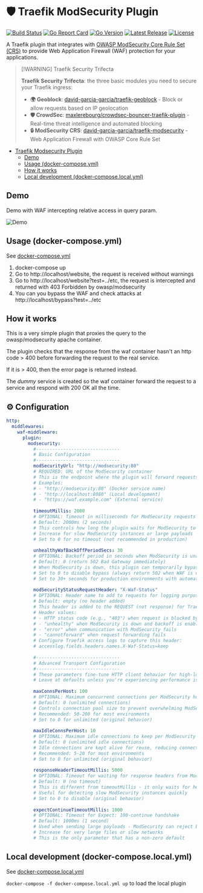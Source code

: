 # 🛡️ Traefik ModSecurity Plugin

[![Build Status](https://github.com/david-garcia-garcia/traefik-modsecurity/actions/workflows/build.yml/badge.svg)](https://github.com/david-garcia-garcia/traefik-modsecurity/actions/workflows/build.yml)
[![Go Report Card](https://goreportcard.com/badge/github.com/david-garcia-garcia/traefik-modsecurity)](https://goreportcard.com/report/github.com/david-garcia-garcia/traefik-modsecurity)
[![Go Version](https://img.shields.io/github/go-mod/go-version/david-garcia-garcia/traefik-modsecurity)](https://img.shields.io/github/go-mod/go-version/david-garcia-garcia/traefik-modsecurity)
[![Latest Release](https://img.shields.io/github/v/release/david-garcia-garcia/traefik-modsecurity?sort=semver)](https://github.com/david-garcia-garcia/traefik-modsecurity/releases/latest)
[![License](https://img.shields.io/badge/license-Apache%202.0-brightgreen.svg)](LICENSE)

A Traefik plugin that integrates with [OWASP ModSecurity Core Rule Set (CRS)](https://github.com/coreruleset/coreruleset) to provide Web Application Firewall (WAF) protection for your applications.

> [!WARNING] Traefik Security Trifecta
> 
> **Traefik Security Trifecta**: the three basic modules you need to secure your Traefik ingress:
> 
> - **🌍 Geoblock**: [david-garcia-garcia/traefik-geoblock](https://github.com/david-garcia-garcia/traefik-geoblock) - Block or allow requests based on IP geolocation
> - **🛡️ CrowdSec**: [maxlerebourg/crowdsec-bouncer-traefik-plugin](https://github.com/maxlerebourg/crowdsec-bouncer-traefik-plugin/tree/main) - Real-time threat intelligence and automated blocking
> - **🔒 ModSecurity CRS**: [david-garcia-garcia/traefik-modsecurity](https://github.com/david-garcia-garcia/traefik-modsecurity) - Web Application Firewall with OWASP Core Rule Set

- [Traefik Modsecurity Plugin](#traefik-modsecurity-plugin)
    - [Demo](#demo)
    - [Usage (docker-compose.yml)](#usage-docker-composeyml)
    - [How it works](#how-it-works)
    - [Local development (docker-compose.local.yml)](#local-development-docker-composelocalyml)

## Demo

Demo with WAF intercepting relative access in query param.

![Demo](./img/waf.gif)

## Usage (docker-compose.yml)

See [docker-compose.yml](docker-compose.yml)

1. docker-compose up
2. Go to http://localhost/website, the request is received without warnings
3. Go to http://localhost/website?test=../etc, the request is intercepted and returned with 403 Forbidden by
   owasp/modsecurity
4. You can you bypass the WAF and check attacks at http://localhost/bypass?test=../etc

## How it works

This is a very simple plugin that proxies the query to the owasp/modsecurity apache container.

The plugin checks that the response from the waf container hasn't an http code > 400 before forwarding the request to
the real service.

If it is > 400, then the error page is returned instead.

The *dummy* service is created so the waf container forward the request to a service and respond with 200 OK all the
time.

## ⚙️ Configuration

```yaml
http:
  middlewares:
    waf-middleware:
      plugin:
        modsecurity:
          #-------------------------------
          # Basic Configuration
          #-------------------------------
          modSecurityUrl: "http://modsecurity:80"
          # REQUIRED: URL of the ModSecurity container
          # This is the endpoint where the plugin will forward requests for security analysis
          # Examples:
          # - "http://modsecurity:80" (Docker service name)
          # - "http://localhost:8080" (Local development)
          # - "https://waf.example.com" (External service)
          
          timeoutMillis: 2000
          # OPTIONAL: Timeout in milliseconds for ModSecurity requests
          # Default: 2000ms (2 seconds)
          # This controls how long the plugin waits for ModSecurity to respond
          # Increase for slow ModSecurity instances or large payloads
          # Set to 0 for no timeout (not recommended in production)
          
          unhealthyWafBackOffPeriodSecs: 30
          # OPTIONAL: Backoff period in seconds when ModSecurity is unavailable
          # Default: 0 (return 502 Bad Gateway immediately)
          # When ModSecurity is down, this plugin can temporarily bypass it
          # Set to 0 to disable bypass (always return 502 when WAF is down)
          # Set to 30+ seconds for production environments with automatic failover
          
          modSecurityStatusRequestHeader: "X-Waf-Status"
          # OPTIONAL: Header name to add to requests for logging purposes
          # Default: empty (no header added)
          # This header is added to the REQUEST (not response) for Traefik access logs
          # Header values:
          # - HTTP status code (e.g., "403") when request is blocked by ModSecurity
          # - "unhealthy" when ModSecurity is down and backoff is enabled
          # - "error" when communication with ModSecurity fails
          # - "cannotforward" when request forwarding fails
          # Configure Traefik access logs to capture this header:
          # accesslog.fields.headers.names.X-Waf-Status=keep
          
          #-------------------------------
          # Advanced Transport Configuration
          #-------------------------------
          # These parameters fine-tune HTTP client behavior for high-load scenarios
          # Leave at defaults unless you're experiencing performance issues
          
          maxConnsPerHost: 100
          # OPTIONAL: Maximum concurrent connections per ModSecurity host
          # Default: 0 (unlimited connections)
          # Controls connection pool size to prevent overwhelming ModSecurity
          # Recommended: 50-200 for most environments
          # Set to 0 for unlimited (original behavior)
          
          maxIdleConnsPerHost: 10
          # OPTIONAL: Maximum idle connections to keep per ModSecurity host
          # Default: 0 (unlimited idle connections)
          # Idle connections are kept alive for reuse, reducing connection overhead
          # Recommended: 5-20 for most environments
          # Set to 0 for unlimited (original behavior)
          
          responseHeaderTimeoutMillis: 5000
          # OPTIONAL: Timeout for waiting for response headers from ModSecurity
          # Default: 0 (no timeout)
          # This is different from timeoutMillis - it only waits for headers, not full response
          # Useful for detecting slow ModSecurity instances quickly
          # Set to 0 to disable (original behavior)
          
          expectContinueTimeoutMillis: 1000
          # OPTIONAL: Timeout for Expect: 100-continue handshake
          # Default: 1000ms (1 second)
          # Used when sending large payloads - ModSecurity can reject before full upload
          # Increase for very large files or slow networks
          # This is the only parameter that has a non-zero default
```


## Local development (docker-compose.local.yml)

See [docker-compose.local.yml](docker-compose.local.yml)

`docker-compose -f docker-compose.local.yml up` to load the local plugin

